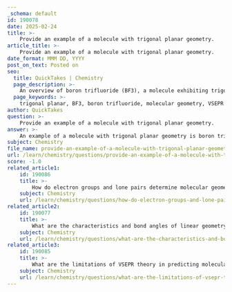 ```yaml
---
_schema: default
id: 190078
date: 2025-02-24
title: >-
    Provide an example of a molecule with trigonal planar geometry.
article_title: >-
    Provide an example of a molecule with trigonal planar geometry.
date_format: MMM DD, YYYY
post_on_text: Posted on
seo:
  title: QuickTakes | Chemistry
  page_description: >-
    An overview of boron trifluoride (BF3), a molecule exhibiting trigonal planar geometry with a central boron atom bonded to three fluorine atoms, resulting in a flat, triangular shape.
  page_keywords: >-
    trigonal planar, BF3, boron trifluoride, molecular geometry, VSEPR theory, bond angles, electron groups, bonding pairs, central atom, fluorine atoms
author: QuickTakes
question: >-
    Provide an example of a molecule with trigonal planar geometry.
answer: >-
    An example of a molecule with trigonal planar geometry is boron trifluoride (BF3). In this molecule, the boron atom serves as the central atom and is surrounded by three fluorine atoms. The arrangement of these atoms forms a flat, triangular shape, with bond angles of approximately 120 degrees. This geometry arises because the boron atom has three electron groups (the three B-F bonds) and no lone pairs, leading to the minimization of electron pair repulsion as described by VSEPR theory. \n\nIn summary, BF3 exemplifies trigonal planar geometry due to its three bonding pairs and the absence of lone pairs around the central boron atom.
subject: Chemistry
file_name: provide-an-example-of-a-molecule-with-trigonal-planar-geometry.md
url: /learn/chemistry/questions/provide-an-example-of-a-molecule-with-trigonal-planar-geometry
score: -1.0
related_article1:
    id: 190086
    title: >-
        How do electron groups and lone pairs determine molecular geometry?
    subject: Chemistry
    url: /learn/chemistry/questions/how-do-electron-groups-and-lone-pairs-determine-molecular-geometry
related_article2:
    id: 190077
    title: >-
        What are the characteristics and bond angles of linear geometry?
    subject: Chemistry
    url: /learn/chemistry/questions/what-are-the-characteristics-and-bond-angles-of-linear-geometry
related_article3:
    id: 190085
    title: >-
        What are the limitations of VSEPR theory in predicting molecular geometry?
    subject: Chemistry
    url: /learn/chemistry/questions/what-are-the-limitations-of-vsepr-theory-in-predicting-molecular-geometry
---
```


&nbsp;